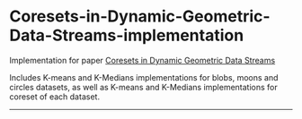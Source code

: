 # Coresets-in-Dynamic-Geometric-Data-Streams-implementation
Implementation for paper [Coresets in Dynamic Geometric Data Streams](https://dl.acm.org/doi/10.1145/1060590.1060622)

Includes K-means and K-Medians implementations for blobs, moons and circles datasets, as well as K-means and K-Medians implementations for coreset of each dataset.

----------------------------------------------------------------------------------------

